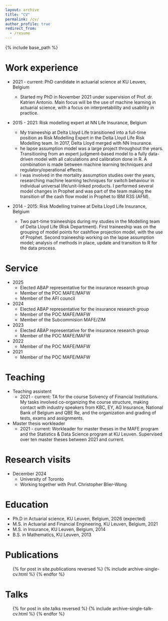 ```yaml
---
layout: archive
title: "CV"
permalink: /cv/
author_profile: true
redirect_from:
  - /resume
---
```


{% include base_path %}

Work experience
======
* 2021 - current: PhD candidate in actuarial science at KU Leuven, Belgium
  * Started my PhD in November 2021 under supervision of Prof. dr. Katrien Antonio. Main focus will be the use of machine learning in actuarial science, with a focus on interpretabililty and usability in practice.

* 2015 - 2021: Risk modelling expert at NN Life Insurance, Belgium
  * My traineeship at Delta Lloyd Life transitioned into a full-time position as Risk Modelling Expert in the Delta Lloyd Life Risk Modelling team. In 2017, Delta Lloyd merged with NN Insurance.
  * he lapse assumption model was a large project throughout the years. Transitioning from an expert judgment-based model to a fully data-driven model with all calculations and calibration done in R. A combination is made between machine learning techniques and regulatory/operational effects.
  * I was involved in the mortality assumption studies over the years, researching machine learning techniques for switch behaviour in individual universal life/unit-linked products. I performed several model changes in Prophet and was part of the team making the transition of the cash flow model in Prophet to IBM R3S (AFM).

* 2014 - 2015: Risk Modelling trainee at Delta Lloyd Life Insurance, Belgium
  * Two part-time traineeships during my studies in the Modelling team of Delta Lloyd Life (Risk Department). First traineeship was on the grouping of model points for cashflow projection model, with the use of Prophet. Second traineeship working on the lapse assumption model; analysis of methods in place, update and transition to R for the data process.

Service
======
* 2025
  * Elected ABAP representative for the insurance research group
  * Member of the POC MAFE/MAFW
  * Member of the AFI council
* 2024
  * Elected ABAP representative for the insurance research group
  * Member of the POC MAFE/MAFW
  * Member of the Subcommision MAFE/ZIM
* 2023
  * Elected ABAP representative for the insurance research group
  * Member of the POC MAFE/MAFW
* 2022
  * Member of the POC MAFE/MAFW
* 2021
  * Member of the POC MAFE/MAFW

Teaching
======
* Teaching assistent
  * 2021 - current: TA for the course Solvency of Financial Institutions. My tasks involved co-organizing the course structure, making contact with industry speakers from KBC, EY, AG Insurance, National Bank of Belgium and QBE Re, and the organization and grading of tests, exams and assignments.
* Master thesis workleader
  * 2021 - current: Workleader for master theses in the MAFE program and the Statistics & Data Science program at KU Leuven. Supervised over ten master theses between 2021 and current.

Research visits
======
* December 2024
  * University of Toronto
  * Working together with Prof. Christopher Blier-Wong

Education
======
* Ph.D in Actuarial science, KU Leuven, Belgium, 2026 (expected)
* M.S. in Actuarial and Financial Engineering, KU Leuven, Belgium, 2021
* M.S. in Insurance, KU Leuven, Belgium, 2014
* B.S. in Mathematics, KU Leuven, 2013

Publications
======
  <ul>{% for post in site.publications reversed %}
    {% include archive-single-cv.html %}
  {% endfor %}</ul>
  
Talks
======
  <ul>{% for post in site.talks reversed %}
    {% include archive-single-talk-cv.html  %}
  {% endfor %}</ul>
